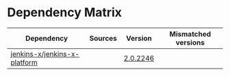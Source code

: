 # Dependency Matrix

Dependency | Sources | Version | Mismatched versions
---------- | ------- | ------- | -------------------
[jenkins-x/jenkins-x-platform](https://github.com/jenkins-x/jenkins-x-platform) |  | [2.0.2246](https://github.com/jenkins-x/jenkins-x-platform/releases/tag/v2.0.2246) | 
